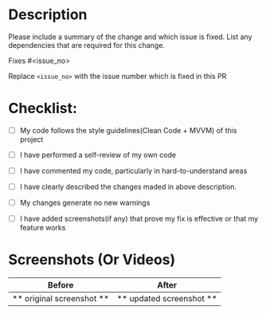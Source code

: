 # Description
Please include a summary of the change and which issue is fixed. List any dependencies that are required for this change.

Fixes #<issue_no>

Replace `<issue_no>` with the issue number which is fixed in this PR

# Checklist:
<!-- to tick box, use [x]. -->
- [ ] My code follows the style guidelines(Clean Code + MVVM) of this project
- [ ] I have performed a self-review of my own code
- [ ] I have commented my code, particularly in hard-to-understand areas
- [ ] I have clearly described the changes maded in above description.
- [ ] My changes generate no new warnings
- [ ] I have added screenshots(if any) that prove my fix is effective or that my feature works


# Screenshots (Or Videos)

Before             |  After
:-------------------------:|:-------------------------:
** original screenshot **  |  ** updated screenshot **

